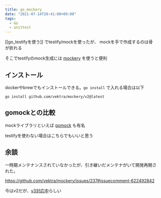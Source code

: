 ```yaml
---
title: go_mockery
date: "2021-07-14T20:41:00+09:00"
tags:
  - Go
  - unittest
---
```

 

[[go_testifyを使う]] でtestify/mockを使ったが、
mockを手で作成するのは骨が折れる

そこでtestifyのmock生成には [mockery](https://github.com/vektra/mockery) を使うと便利

## インストール

dockerやbrewでもインストールできる。`go install` で入れる場合は以下

```shell
go install github.com/vektra/mockery/v2@latest
```



## gomockとの比較

mockライブラリといえば [gomock](https://github.com/golang/mock) も有名

testifyを使わない場合はこちらでもいいと思う

## 余談

一時期メンテナンスされていなかったが、引き継いだメンテナがいて開発再開された。

https://github.com/vektra/mockery/issues/237#issuecomment-622492842

今はv2だが、[v3対応中](https://github.com/vektra/mockery#v3)らしい
